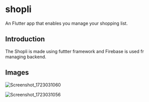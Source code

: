 # shopli

An Flutter app that enables you manage your shopping list.

## Introduction

The Shopli is made using futtter framework and Firebase is used fr managing backend.

## Images

![Screenshot_1723031060](https://github.com/user-attachments/assets/1df613d0-656f-471e-9ad7-a50e9838a743)   

![Screenshot_1723031056](https://github.com/user-attachments/assets/ba66787a-495a-4bbe-896c-d2bfb84f242a)

